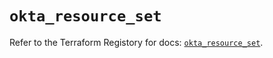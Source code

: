 # `okta_resource_set`

Refer to the Terraform Registory for docs: [`okta_resource_set`](https://registry.terraform.io/providers/okta/okta/4.3.0/docs/resources/resource_set).
